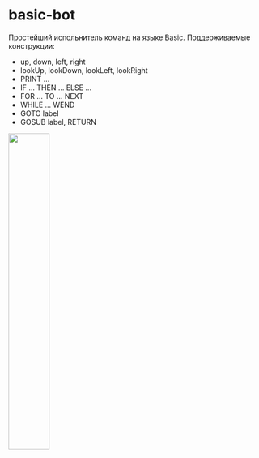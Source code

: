 # basic-bot

Простейший испольнитель команд на языке Basic.
Поддерживаемые конструкции: 
- up, down, left, right
- lookUp, lookDown, lookLeft, lookRight
- PRINT ...
- IF ... THEN ... ELSE ...
- FOR ... TO ... NEXT
- WHILE ... WEND
- GOTO label
- GOSUB label, RETURN

<img src="https://user-images.githubusercontent.com/16573297/61975616-41a83580-aff2-11e9-9d04-00cec9d9e676.png" width=40%>
